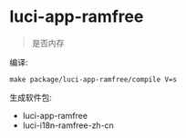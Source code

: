 # luci-app-ramfree

> 是否内存

编译:

```
make package/luci-app-ramfree/compile V=s
```

生成软件包:

* luci-app-ramfree
* luci-i18n-ramfree-zh-cn